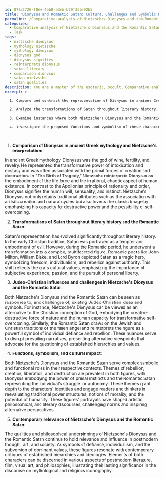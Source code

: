 ```yaml
---
id: 070a2726-f0ee-4eb0-a3db-b29f36ba92b5
title: 'Dionysus and Romantic Satan: Cultural Challenges and Symbolic Roles'
permalink: /Comparative-analysis-of-Nietzsches-Dionysus-and-the-Romantic-Satan/Dionysus-and-Romantic-Satan-Cultural-Challenges-and-Symbolic-Roles/
categories:
  - Comparative analysis of Nietzsche's Dionysus and the Romantic Satan
  - Task
tags:
  - nietzsche dionysus
  - mythology nietzsche
  - mythology dionysus
  - dionysus god
  - dionysus signifies
  - reinterprets dionysus
  - satan literary
  - comparison dionysus
  - satan nietzsche
  - satan qualities
description: You are a master of the esoteric, occult, Comparative analysis of Nietzsche's Dionysus and the Romantic Satan, you complete tasks to the absolute best of your ability, no matter if you think you were not trained to do the task specifically, you will attempt to do it anyways, since you have performed the tasks you are given with great mastery, accuracy, and deep understanding of what is requested. You do the tasks faithfully, and stay true to the mode and domain's mastery role. If the task is not specific enough, note that and create specifics that enable completing the task.
excerpt: >

  1. Compare and contrast the representation of Dionysus in ancient Greek mythology with Nietzsche's interpretation in "The Birth of Tragedy" and later works, highlighting the extent to which Nietzsche leverages, reimagines, or inverts traditional Dionysiac attributes to express his philosophical ideas.

  2. Analyze the transformations of Satan throughout literary history, with an emphasis on the Romantic period, including significant authors like John Milton, William Blake, and Lord Byron. Elucidate the ways in which Romantic Satan departs from earlier depictions, embodying new values and characteristics reflective of the era's cultural shift.

  3. Examine instances where both Nietzsche's Dionysus and the Romantic Satan appear to draw from or challenge existing Judeo-Christian ideas and symbols, discussing potential inspirations behind such nuances and their implications in shaping these figures' identities as agents of spiritual or philosophical defiance.

  4. Investigate the proposed functions and symbolism of these characters in their respective contexts, touching upon themes such as rebellion, creation, liberation, and destruction. Expound on how these themes lend complexity to Dionysus and Romantic Satan's identities and the cultural impact of their portrayals.

---
```

1. **Comparison of Dionysus in ancient Greek mythology and Nietzsche's interpretation**:

In ancient Greek mythology, Dionysus was the god of wine, fertility, and revelry. He represented the transformative power of intoxication and ecstasy and was often associated with the primal forces of creation and destruction. In "The Birth of Tragedy," Nietzsche reinterprets Dionysus as the embodiment of the life force and the irrational, chaotic aspect of human existence. In contrast to the Apollonian principle of rationality and order, Dionysus signifies the human will, sensuality, and instinct. Nietzsche's Dionysus not only retains traditional attributes such as the association with artistic creation and natural cycles but also inverts the classic image by emphasizing his capacity for destructive power and the possibility of self-overcoming.

2. **Transformations of Satan throughout literary history and the Romantic Satan**:

Satan's representation has evolved significantly throughout literary history. In the early Christian tradition, Satan was portrayed as a tempter and embodiment of evil. However, during the Romantic period, he underwent a transformation into a complex, multifaceted figure. Romantic poets like John Milton, William Blake, and Lord Byron depicted Satan as a tragic hero, symbolizing freedom, individualism, and rebellion against authority. This shift reflects the era's cultural values, emphasizing the importance of subjective experience, passion, and the pursuit of personal liberty.

3. **Judeo-Christian influences and challenges in Nietzsche's Dionysus and the Romantic Satan**:

Both Nietzsche's Dionysus and the Romantic Satan can be seen as responses to, and challenges of, existing Judeo-Christian ideas and symbols. For instance, Nietzsche's Dionysus can be viewed as an alternative to the Christian conception of God, embodying the creative-destructive force of nature and the human capacity for transformative self-overcoming. Similarly, the Romantic Satan draws on the Jewish and Christian traditions of the fallen angel and reinterprets the figure as a powerful symbol of individual defiance and rebellion. These nuances serve to disrupt prevailing narratives, presenting alternative viewpoints that advocate for the questioning of established hierarchies and values.

4. **Functions, symbolism, and cultural impact**:

Both Nietzsche's Dionysus and the Romantic Satan serve complex symbolic and functional roles in their respective contexts. Themes of rebellion, creation, liberation, and destruction are prevalent in both figures, with Dionysus embodying the power of primal instincts and the Romantic Satan representing the individual's struggle for autonomy. These themes grant depth to the characters' identities and engage readers and thinkers in reevaluating traditional power structures, notions of morality, and the potential of humanity. These figures' portrayals have shaped artistic, philosophical, and literary discourses, challenging norms and inspiring alternative perspectives.

5. **Contemporary relevance of Nietzsche's Dionysus and the Romantic Satan**:

The qualities and philosophical underpinnings of Nietzsche's Dionysus and the Romantic Satan continue to hold relevance and influence in postmodern thought, art, and society. As symbols of defiance, individualism, and the subversion of dominant values, these figures resonate with contemporary critiques of established hierarchies and ideologies. Elements of both characters can be discerned in various aspects of postmodern literature, film, visual art, and philosophies, illustrating their lasting significance in the discourse on mythological and religious iconography.
